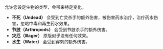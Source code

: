 允许您设定生物的类型，会带来特定变化。
* **不死（Undead）** 会受到亡灵杀手的额外伤害，被伤害药水治疗，治疗药水伤害，忽略中毒和再生药水效果。
* **节肢（Arthropods）** 会受到节肢杀手的额外伤害。
* **灾厄（Illager）** 原版似乎没有任何效果。
* **水生（Water）** 会受到穿刺的额外伤害。